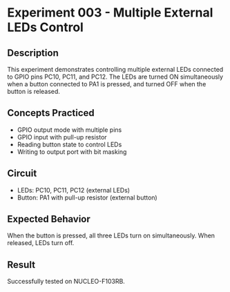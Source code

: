 # Experiment 003 - Multiple External LEDs Control

## Description
This experiment demonstrates controlling multiple external LEDs connected to GPIO pins PC10, PC11, and PC12. The LEDs are turned ON simultaneously when a button connected to PA1 is pressed, and turned OFF when the button is released.

## Concepts Practiced
- GPIO output mode with multiple pins
- GPIO input with pull-up resistor
- Reading button state to control LEDs
- Writing to output port with bit masking

## Circuit
- LEDs: PC10, PC11, PC12 (external LEDs)
- Button: PA1 with pull-up resistor (external button)

## Expected Behavior
When the button is pressed, all three LEDs turn on simultaneously. When released, LEDs turn off.

## Result
Successfully tested on NUCLEO-F103RB.
